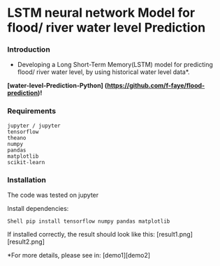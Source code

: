 # LSTM neural network Model for flood/ river water level Prediction

### Introduction

* Developing a Long Short-Term Memory(LSTM) model for predicting flood/ river water level, by using historical water
  level data*.

**[water-level-Prediction-Python] (https://github.com/f-faye/flood-prediction)!**

### Requirements

```
jupyter / jupyter
tensorflow
theano
numpy
pandas
matplotlib
scikit-learn

```

### Installation

The code was tested on jupyter

Install dependencies:
```
Shell pip install tensorflow numpy pandas matplotlib   
```

If installed correctly, the result should look like this: [result1.png][result2.png]

*For more details, please see in: [demo1][demo2]





